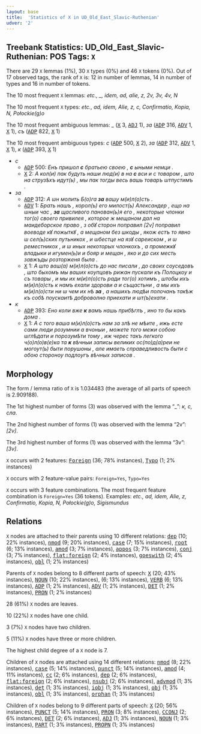 ```yaml
---
layout: base
title:  'Statistics of X in UD_Old_East_Slavic-Ruthenian'
udver: '2'
---
```


## Treebank Statistics: UD_Old_East_Slavic-Ruthenian: POS Tags: `X`

There are 29 `X` lemmas (1%), 30 `X` types (0%) and 46 `X` tokens (0%).
Out of 17 observed tags, the rank of `X` is: 12 in number of lemmas, 14 in number of types and 16 in number of tokens.

The 10 most frequent `X` lemmas: <em>etc., _, idem, аd, alie, z, 2v, 3v, 4v, N</em>

The 10 most frequent `X` types:  <em>etc., ad, іdem, Alіe, z, с, Confіrmatіo, Kopіa, N, Połockіe(g)o</em>

The 10 most frequent ambiguous lemmas: <em>_</em> (<tt><a href="orv_ruthenian-pos-X.html">X</a></tt> 3, <tt><a href="orv_ruthenian-pos-ADJ.html">ADJ</a></tt> 1), <em>за</em> (<tt><a href="orv_ruthenian-pos-ADP.html">ADP</a></tt> 316, <tt><a href="orv_ruthenian-pos-ADV.html">ADV</a></tt> 1, <tt><a href="orv_ruthenian-pos-X.html">X</a></tt> 1), <em>съ</em> (<tt><a href="orv_ruthenian-pos-ADP.html">ADP</a></tt> 822, <tt><a href="orv_ruthenian-pos-X.html">X</a></tt> 1)

The 10 most frequent ambiguous types:  <em>с</em> (<tt><a href="orv_ruthenian-pos-ADP.html">ADP</a></tt> 500, <tt><a href="orv_ruthenian-pos-X.html">X</a></tt> 2), <em>за</em> (<tt><a href="orv_ruthenian-pos-ADP.html">ADP</a></tt> 312, <tt><a href="orv_ruthenian-pos-ADV.html">ADV</a></tt> 1, <tt><a href="orv_ruthenian-pos-X.html">X</a></tt> 1), <em>к</em> (<tt><a href="orv_ruthenian-pos-ADP.html">ADP</a></tt> 393, <tt><a href="orv_ruthenian-pos-X.html">X</a></tt> 1)


* <em>с</em>
  * <tt><a href="orv_ruthenian-pos-ADP.html">ADP</a></tt> 500: <em>Енъ пришол <b>с</b> братьею своею , <b>с</b> ыными немци .</em>
  * <tt><a href="orv_ruthenian-pos-X.html">X</a></tt> 2: <em>А кол(и) пак будуть наши люд(и) в на <b>с</b> вси и с товаром , што на струзѣхъ идут(ь) , мы пак тогды весь вашь товаръ ѡтпустимъ .</em>
* <em>за</em>
  * <tt><a href="orv_ruthenian-pos-ADP.html">ADP</a></tt> 312: <em>А ѡн молить Б(о)га <b>за</b> вашу м(и)л(о)сть .</em>
  * <tt><a href="orv_ruthenian-pos-ADV.html">ADV</a></tt> 1: <em>Брать нашъ , корол(ь) его милост(ь) Александер , ещо на ѡныи час , <b>за</b> щасливого панован(ь)я его , некоторые члонки тог(о) своего привилея , которое ж мещаном дал на маидеборское право , з обꙋ сторон поправил [2v] поправил воеводе кꙋ пожыткꙋ , а мещаном без шкоды , якож естъ то явно ѡ сел(ь)ских путьникох , и ѡбестце на язꙋ сареиском , и ѡ реместникох , и ѡ иных некоторых члонкохъ , а промежкꙋ владыки и игумен(ь)и и бояр и мещан , яко и до сих месть завжъды розторженя была .</em>
  * <tt><a href="orv_ruthenian-pos-X.html">X</a></tt> 1: <em>А што ваш(а) м(и)л(о)сть до нас писали , до своих соуседовъ , што быхомъ мы ваших коупцовъ рижан пускали къ Полоцкоу и съ товары , и мы их м(и)л(о)сть ради тог(о) хотимъ , штобы ихъ м(и)л(о)сть к намъ ехали здорови а и същастьни , а мы ихъ м(и)л(о)сти ни ѡ чем их нѣ <b>за</b> , а нашихъ людѣи полочанъ такѣж къ собѣ поускаитѣ доброволно приехати и ѡт(ъ)ехати .</em>
* <em>к</em>
  * <tt><a href="orv_ruthenian-pos-ADP.html">ADP</a></tt> 393: <em>Ено коли вже <b>к</b> вамъ нашь прибѣглъ , ино то бы какъ дома .</em>
  * <tt><a href="orv_ruthenian-pos-X.html">X</a></tt> 1: <em>А с того ваша м(и)л(о)стъ нам за злѣ не мѣите , ижь есте сами люди розумнии а вчоныи , можете того межи собою ѡглѣдати и порозумѣти тому , иж черес такъ легкого ч(о)л(о)в(е)ка та <b>к</b> вѣчныи записы великих ос(по)д(а)реи не могоут(ь) быти порушоны , але имаеть справедливость быти с обою стороноу подлоугъ вѣчных записов .</em>

## Morphology

The form / lemma ratio of `X` is 1.034483 (the average of all parts of speech is 2.909188).

The 1st highest number of forms (3) was observed with the lemma “_”: <em>к, с, сла</em>.

The 2nd highest number of forms (1) was observed with the lemma “2v”: <em>[2v]</em>.

The 3rd highest number of forms (1) was observed with the lemma “3v”: <em>[3v]</em>.

`X` occurs with 2 features: <tt><a href="orv_ruthenian-feat-Foreign.html">Foreign</a></tt> (36; 78% instances), <tt><a href="orv_ruthenian-feat-Typo.html">Typo</a></tt> (1; 2% instances)

`X` occurs with 2 feature-value pairs: `Foreign=Yes`, `Typo=Yes`

`X` occurs with 3 feature combinations.
The most frequent feature combination is `Foreign=Yes` (36 tokens).
Examples: <em>etc., ad, іdem, Alіe, z, Confіrmatіo, Kopіa, N, Połockіe(g)o, Sіgіsmundus</em>


## Relations

`X` nodes are attached to their parents using 10 different relations: <tt><a href="orv_ruthenian-dep-dep.html">dep</a></tt> (10; 22% instances), <tt><a href="orv_ruthenian-dep-nmod.html">nmod</a></tt> (9; 20% instances), <tt><a href="orv_ruthenian-dep-case.html">case</a></tt> (7; 15% instances), <tt><a href="orv_ruthenian-dep-root.html">root</a></tt> (6; 13% instances), <tt><a href="orv_ruthenian-dep-amod.html">amod</a></tt> (3; 7% instances), <tt><a href="orv_ruthenian-dep-appos.html">appos</a></tt> (3; 7% instances), <tt><a href="orv_ruthenian-dep-conj.html">conj</a></tt> (3; 7% instances), <tt><a href="orv_ruthenian-dep-flat-foreign.html">flat:foreign</a></tt> (2; 4% instances), <tt><a href="orv_ruthenian-dep-goeswith.html">goeswith</a></tt> (2; 4% instances), <tt><a href="orv_ruthenian-dep-obl.html">obl</a></tt> (1; 2% instances)

Parents of `X` nodes belong to 8 different parts of speech: <tt><a href="orv_ruthenian-pos-X.html">X</a></tt> (20; 43% instances), <tt><a href="orv_ruthenian-pos-NOUN.html">NOUN</a></tt> (10; 22% instances),  (6; 13% instances), <tt><a href="orv_ruthenian-pos-VERB.html">VERB</a></tt> (6; 13% instances), <tt><a href="orv_ruthenian-pos-ADP.html">ADP</a></tt> (1; 2% instances), <tt><a href="orv_ruthenian-pos-ADV.html">ADV</a></tt> (1; 2% instances), <tt><a href="orv_ruthenian-pos-DET.html">DET</a></tt> (1; 2% instances), <tt><a href="orv_ruthenian-pos-PRON.html">PRON</a></tt> (1; 2% instances)

28 (61%) `X` nodes are leaves.

10 (22%) `X` nodes have one child.

3 (7%) `X` nodes have two children.

5 (11%) `X` nodes have three or more children.

The highest child degree of a `X` node is 7.

Children of `X` nodes are attached using 14 different relations: <tt><a href="orv_ruthenian-dep-nmod.html">nmod</a></tt> (8; 22% instances), <tt><a href="orv_ruthenian-dep-case.html">case</a></tt> (5; 14% instances), <tt><a href="orv_ruthenian-dep-punct.html">punct</a></tt> (5; 14% instances), <tt><a href="orv_ruthenian-dep-amod.html">amod</a></tt> (4; 11% instances), <tt><a href="orv_ruthenian-dep-cc.html">cc</a></tt> (2; 6% instances), <tt><a href="orv_ruthenian-dep-dep.html">dep</a></tt> (2; 6% instances), <tt><a href="orv_ruthenian-dep-flat-foreign.html">flat:foreign</a></tt> (2; 6% instances), <tt><a href="orv_ruthenian-dep-nsubj.html">nsubj</a></tt> (2; 6% instances), <tt><a href="orv_ruthenian-dep-advmod.html">advmod</a></tt> (1; 3% instances), <tt><a href="orv_ruthenian-dep-det.html">det</a></tt> (1; 3% instances), <tt><a href="orv_ruthenian-dep-iobj.html">iobj</a></tt> (1; 3% instances), <tt><a href="orv_ruthenian-dep-obj.html">obj</a></tt> (1; 3% instances), <tt><a href="orv_ruthenian-dep-obl.html">obl</a></tt> (1; 3% instances), <tt><a href="orv_ruthenian-dep-orphan.html">orphan</a></tt> (1; 3% instances)

Children of `X` nodes belong to 9 different parts of speech: <tt><a href="orv_ruthenian-pos-X.html">X</a></tt> (20; 56% instances), <tt><a href="orv_ruthenian-pos-PUNCT.html">PUNCT</a></tt> (5; 14% instances), <tt><a href="orv_ruthenian-pos-PRON.html">PRON</a></tt> (3; 8% instances), <tt><a href="orv_ruthenian-pos-CCONJ.html">CCONJ</a></tt> (2; 6% instances), <tt><a href="orv_ruthenian-pos-DET.html">DET</a></tt> (2; 6% instances), <tt><a href="orv_ruthenian-pos-ADJ.html">ADJ</a></tt> (1; 3% instances), <tt><a href="orv_ruthenian-pos-NOUN.html">NOUN</a></tt> (1; 3% instances), <tt><a href="orv_ruthenian-pos-PART.html">PART</a></tt> (1; 3% instances), <tt><a href="orv_ruthenian-pos-PROPN.html">PROPN</a></tt> (1; 3% instances)

